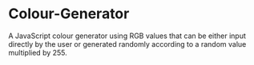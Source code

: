 # Colour-Generator
A JavaScript colour generator using RGB values that can be either input directly 
by the user or generated randomly according to a random value multiplied by 255.
